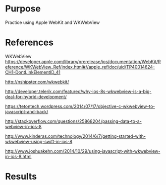 # Purpose
Practice using Apple WebKit and WKWebView

# References
WKWebView
https://developer.apple.com/library/prerelease/ios/documentation/WebKit/Reference/WKWebView_Ref/index.html#//apple_ref/doc/uid/TP40014624-CH1-DontLinkElementID_41

http://nshipster.com/wkwebkit/

http://developer.telerik.com/featured/why-ios-8s-wkwebview-is-a-big-deal-for-hybrid-development/

https://tetontech.wordpress.com/2014/07/17/objective-c-wkwebview-to-javascript-and-back/

http://stackoverflow.com/questions/25868204/passing-data-to-a-webview-in-ios-8

http://www.kinderas.com/technology/2014/6/7/getting-started-with-wkwebview-using-swift-in-ios-8

http://www.joshuakehn.com/2014/10/29/using-javascript-with-wkwebview-in-ios-8.html

# Results

